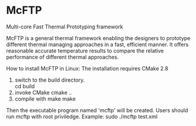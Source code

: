 # McFTP
Multi-core Fast Thermal Prototyping framework

McFTP is a general thermal framework enabling the designers to prototype
different thermal managing approaches in a fast, efficient manner. 
It offers reasonable accurate temperature results to compare the relative 
performance of different thermal approaches.

How to install McFTP in Linux:
The installation requires CMake 2.8
1. switch to the build directory.  
	cd build
2. invoke CMake 
	cmake ..
3. compile with make
	make
	
Then the executable program named 'mcftp' will be created.
Users should run mcftp with root priviledge.
Example:
	sudo ./mcftp test.xml
